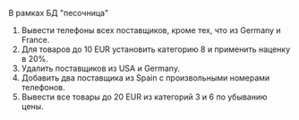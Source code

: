 В рамках БД "песочница"
1. Вывести телефоны всех поставщиков, кроме тех, что из  Germany и France.
2. Для товаров до 10 EUR установить категорию 8 и применить наценку в 20%.
3. Удалить поставщиков из USA и Germany.
4. Добавить два поставщика из Spain с произвольными номерами телефонов.
5. Вывести все товары до 20 EUR из категорий 3 и 6 по убыванию цены.